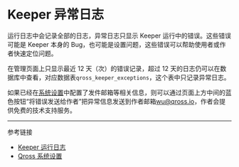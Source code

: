 # Keeper 异常日志

运行日志中会记录全部的日志，异常日志只显示 Keeper 运行中的错误。这些错误可能是 Keeper 本身的 Bug，也可能是设置问题，这些错误可以帮助使用者或作者快速定位问题。

在管理页面上只显示最近 12 天（次）的错误记录，超过 12 天的日志仍可以在数据库中查看，对应数据表`qross_keeper_exceptions`，这个表中只记录异常日志。

如果已经在[系统设置](/master/system/settings.md)中配置了发件邮箱等相关信息，则可以通过页面上方中间的蓝色按钮“将错误发送给作者”把异常信息发送到作者邮箱<wu@qross.io>，作者会提供免费的技术支持服务。

---
参考链接

* [Keeper 运行日志](/master/keeper/running.md)
* [Qross 系统设置](/master/system/settings.md)